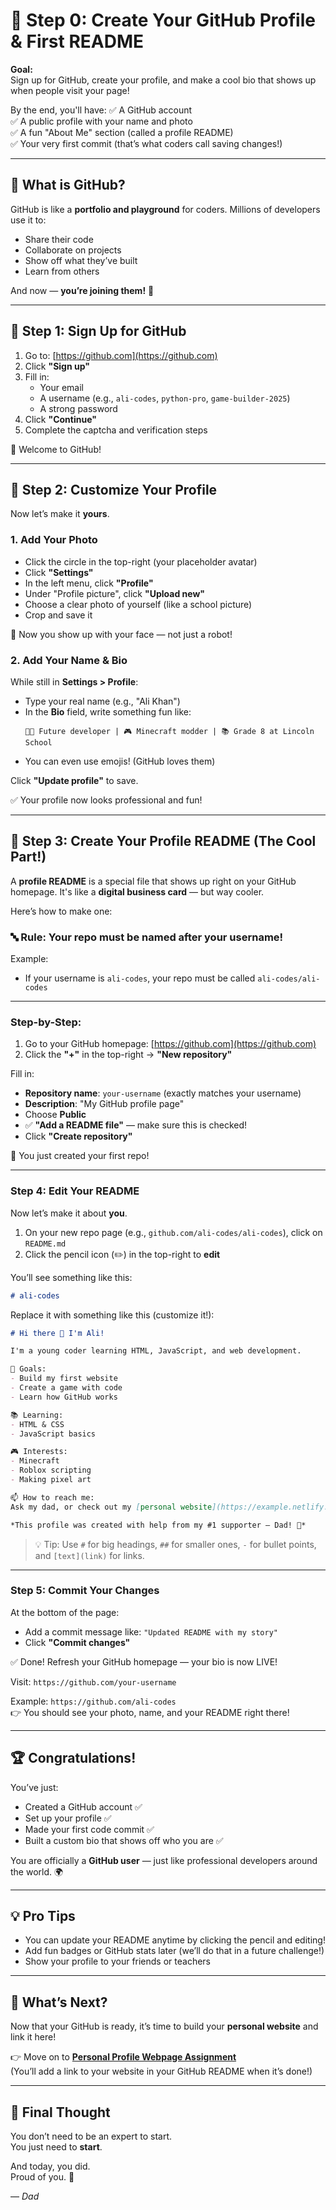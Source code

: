 # 🚀 Step 0: Create Your GitHub Profile & First README

**Goal:**  
Sign up for GitHub, create your profile, and make a cool bio that shows up when people visit your page!

By the end, you'll have:
✅ A GitHub account  
✅ A public profile with your name and photo  
✅ A fun "About Me" section (called a profile README)  
✅ Your very first commit (that’s what coders call saving changes!)

---

## 🔗 What is GitHub?

GitHub is like a **portfolio and playground** for coders. Millions of developers use it to:
- Share their code
- Collaborate on projects
- Show off what they’ve built
- Learn from others

And now — **you’re joining them!** 🌟

---

## 🧩 Step 1: Sign Up for GitHub

1. Go to: [https://github.com](https://github.com)
2. Click **"Sign up"**
3. Fill in:
   - Your email
   - A username (e.g., `ali-codes`, `python-pro`, `game-builder-2025`)
   - A strong password
4. Click **"Continue"**
5. Complete the captcha and verification steps

🎉 Welcome to GitHub!

---

## 🧍 Step 2: Customize Your Profile

Now let’s make it **yours**.

### 1. Add Your Photo
- Click the circle in the top-right (your placeholder avatar)
- Click **"Settings"**
- In the left menu, click **"Profile"**
- Under "Profile picture", click **"Upload new"**
- Choose a clear photo of yourself (like a school picture)
- Crop and save it

📸 Now you show up with your face — not just a robot!

### 2. Add Your Name & Bio
While still in **Settings > Profile**:
- Type your real name (e.g., "Ali Khan")
- In the **Bio** field, write something fun like:
  ```
  👨‍💻 Future developer | 🎮 Minecraft modder | 📚 Grade 8 at Lincoln School
  ```
- You can even use emojis! (GitHub loves them)

Click **"Update profile"** to save.

✅ Your profile now looks professional and fun!

---

## 📄 Step 3: Create Your Profile README (The Cool Part!)

A **profile README** is a special file that shows up right on your GitHub homepage. It's like a **digital business card** — but way cooler.

Here’s how to make one:

### 🔤 Rule: Your repo must be named after your username!

Example:
- If your username is `ali-codes`, your repo must be called `ali-codes/ali-codes`

---

### Step-by-Step:

1. Go to your GitHub homepage: [https://github.com](https://github.com)
2. Click the **"+"** in the top-right → **"New repository"**

Fill in:
- **Repository name**: `your-username` (exactly matches your username)
- **Description**: "My GitHub profile page"
- Choose **Public**
- ✅ **"Add a README file"** — make sure this is checked!
- Click **"Create repository"**

🎉 You just created your first repo!

---

### Step 4: Edit Your README

Now let’s make it about **you**.

1. On your new repo page (e.g., `github.com/ali-codes/ali-codes`), click on `README.md`
2. Click the pencil icon (✏️) in the top-right to **edit**

You’ll see something like this:
```md
# ali-codes
```

Replace it with something like this (customize it!):

```md
# Hi there 👋 I'm Ali!

I'm a young coder learning HTML, JavaScript, and web development.

🎯 Goals:
- Build my first website
- Create a game with code
- Learn how GitHub works

📚 Learning:
- HTML & CSS
- JavaScript basics

🎮 Interests:
- Minecraft
- Roblox scripting
- Making pixel art

📫 How to reach me:
Ask my dad, or check out my [personal website](https://example.netlify.app) (coming soon!)

*This profile was created with help from my #1 supporter — Dad! 💙*
```

> 💡 Tip: Use `#` for big headings, `##` for smaller ones, `-` for bullet points, and `[text](link)` for links.

---

### Step 5: Commit Your Changes

At the bottom of the page:
- Add a commit message like: `"Updated README with my story"`
- Click **"Commit changes"**

✅ Done! Refresh your GitHub homepage — your bio is now LIVE!

Visit: `https://github.com/your-username`

Example: `https://github.com/ali-codes`  
👉 You should see your photo, name, and your README right there!

---

## 🏆 Congratulations!

You’ve just:
- Created a GitHub account ✅
- Set up your profile ✅
- Made your first code commit ✅
- Built a custom bio that shows off who you are ✅

You are officially a **GitHub user** — just like professional developers around the world. 🌍

---

## 💡 Pro Tips

- You can update your README anytime by clicking the pencil and editing!
- Add fun badges or GitHub stats later (we’ll do that in a future challenge!)
- Show your profile to your friends or teachers

---

## 🔄 What’s Next?

Now that your GitHub is ready, it’s time to build your **personal website** and link it here!

👉 Move on to **[Personal Profile Webpage Assignment](profile.html)**  
(You’ll add a link to your website in your GitHub README when it’s done!)

---

## 💬 Final Thought

You don’t need to be an expert to start.  
You just need to **start**.

And today, you did.  
Proud of you. 💙

— *Dad*

